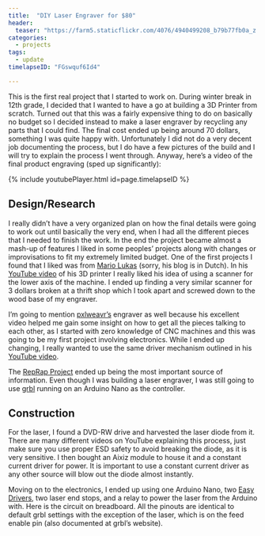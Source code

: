 ```yaml
---
title:  "DIY Laser Engraver for $80"
header:
  teaser: "https://farm5.staticflickr.com/4076/4940499208_b79b77fb0a_z.jpg"
categories:
  - projects
tags:
  - update
timelapseID: "FGswquf6Id4"

---
```


This is the first real project that I started to work on. During winter break in
12th grade, I decided that I wanted to have a go at building a 3D Printer from
scratch. Turned out that this was a fairly expensive thing to do on basically
no budget so I decided instead to make a laser engraver by recycling any parts
that I could find. The final cost ended up being around 70 dollars, something I
was quite happy with. Unfortunately I did not do a very decent job documenting
the process, but I do have a few pictures of the build and I will try to explain
the process I went through. Anyway, here’s a video of the final product
engraving (sped up significantly):

{% include youtubePlayer.html id=page.timelapseID %}

## Design/Research

I really didn’t have a very organized plan on how the final details were going
to work out until basically the very end, when I had all the different pieces
that I needed to finish the work. In the end the project became almost a mash-up
of features I liked in some peoples’ projects along with changes or
improvisations to fit my extremely limited budget. One of the first projects I
found that I liked was from [Mario Lukas](http://www.mariolukas.de/) (sorry, his
blog is in Dutch). In his [YouTube video](https://www.youtube.com/watch?v=3EZFL9W5wNk)
of his 3D printer I really liked his idea of using a scanner for the lower axis
of the machine. I ended up finding a very similar scanner for 3 dollars broken
at a thrift shop which I took apart and screwed down to the wood base of my
engraver.

I’m going to mention [pxlweavr’s](http://pxlweavr.com/) engraver as well because
his excellent video helped me gain some insight on how to get all the pieces
talking to each other, as I started with zero knowledge of CNC machines and this
was going to be my first project involving electronics. While I ended up
changing, I really wanted to use the same driver mechanism outlined in his
[YouTube video](https://www.youtube.com/watch?v=xxQ33cNIXxU).

The [RepRap Project](http://reprap.org/wiki/Main_Page) ended up being the most
important source of information. Even though I was building a laser engraver, I
was still going to use [grbl](https://github.com/grbl/grbl) running on an
Arduino Nano as the controller.

## Construction

For the laser, I found a DVD-RW drive and harvested the laser diode from it.
There are many different videos on YouTube explaining this process, just make
sure you use proper ESD safety to avoid breaking the diode, as it is very
sensitive. I then bought an Aixiz module to house it and a constant current
driver for power. It is important to use a constant current driver as any other
source will blow out the diode almost instantly.

Moving on to the electronics, I ended up using one Arduino Nano, two
[Easy Drivers](http://www.schmalzhaus.com/EasyDriver/), two laser end stops, and
a relay to power the laser from the Arduino with. Here is the circuit on
breadboard. All the pinouts are identical to default grbl settings with the
exception of the laser, which is on the feed enable pin (also documented at
grbl’s website).
